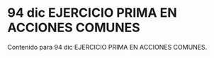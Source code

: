 # 94 dic  EJERCICIO PRIMA EN ACCIONES COMUNES

Contenido para 94 dic  EJERCICIO PRIMA EN ACCIONES COMUNES.
